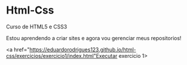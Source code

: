 # Html-Css
 Curso de HTML5 e CSS3

Estou aprendendo a criar sites e agora vou gerenciar meus repositorios!

<a href="https://eduardorodrigues123.github.io/html-css/exercicios/exercicio1/index.html"Executar exercicio 1></a>